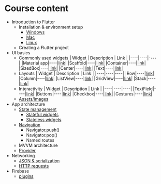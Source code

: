 # Course content
* Introduction to Flutter
    * Installation & environment setup
        * [Windows](https://docs.flutter.dev/get-started/install/windows)
        * [Mac](https://docs.flutter.dev/get-started/install/macos)
        * [Linux](https://docs.flutter.dev/get-started/install/linux)
    * Creating a Flutter project
* UI basics
    * Commonly used widgets
        | Widget | Description | Link |
        |----|----|----|
        |Material app|----|[link](https://api.flutter.dev/flutter/material/MaterialApp-class.html)|
        |Scaffold|----|[link](https://api.flutter.dev/flutter/material/Scaffold-class.html)|
        |Container|----|[link](https://api.flutter.dev/flutter/widgets/Container-class.html)|
        |SizedBox|----|[link](https://api.flutter.dev/flutter/widgets/SizedBox-class.html)|
        |Center|----|[link](https://api.flutter.dev/flutter/widgets/Center-class.html)|
        |Text|----|[link](https://api.flutter.dev/flutter/widgets/Text-class.html)|
    * Layouts
        | Widget | Description | Link |
        |----|----|----|
        |Row|----|[link](https://api.flutter.dev/flutter/widgets/Row-class.html)|
        |Column|----|[link](https://api.flutter.dev/flutter/widgets/Column-class.html)|
        |ListView|----|[link](https://api.flutter.dev/flutter/widgets/ListView-class.html)|
        |GridView|----|[link](https://api.flutter.dev/flutter/widgets/GridView-class.html)|
        |Stack|----|[link](https://api.flutter.dev/flutter/widgets/Stack-class.html)|
    * Interactivity
        | Widget | Description | Link |
        |----|----|----|
        |TextField|----|[link](https://api.flutter.dev/flutter/material/TextField-class.html)|
        |Buttons|----|[link](https://docs.flutter.dev/development/ui/widgets/material#Buttons)|
        |Checkbox|----|[link](https://api.flutter.dev/flutter/material/Checkbox-class.html)|
        |Gestures|----|[link](https://docs.flutter.dev/cookbook/gestures)|
    * [Assets/images](https://docs.flutter.dev/development/ui/assets-and-images)
* App architecture
    * [State management](https://docs.flutter.dev/development/data-and-backend/state-mgmt/simple)
        * [Stateful widgets](https://api.flutter.dev/flutter/widgets/StatefulWidget-class.html)
        * [Stateless widgets](https://api.flutter.dev/flutter/widgets/StatelessWidget-class.html)
    * [Navigation](https://api.flutter.dev/flutter/widgets/Navigator-class.html)
        * Navigator.push()
        * Navigator.pop()
        * Named routes
    * MVVM architecture
    * [Provider](https://pub.dev/packages/provider)
* Networking
    * [JSON & serialization](https://docs.flutter.dev/development/data-and-backend/json)
    * [HTTP requests](https://pub.dev/packages/http)
* Firebase
    * [plugins](https://firebase.google.com/docs/flutter/setup?platform=ios#available-plugins)